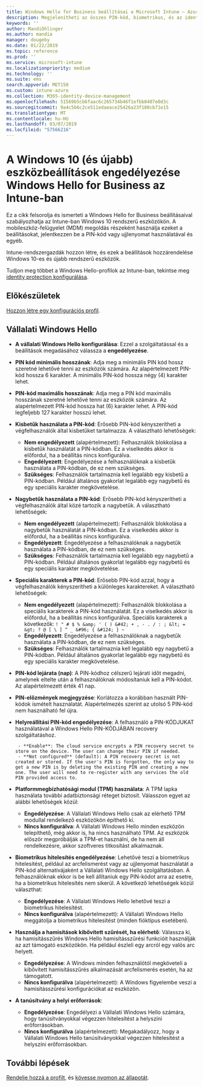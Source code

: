 ```yaml
---
title: Windows Hello for Business beállításai a Microsoft Intune – Azure |} A Microsoft Docs
description: Megjelenítheti az összes PIN-kód, biometrikus, és az identity protection profilban hamisításszűrés beállítások használata és konfigurálása Windows Hello for Business a Microsoft Intune-ban Windows 10-eszközök listáját.
keywords: ''
author: MandiOhlinger
ms.author: mandia
manager: dougeby
ms.date: 01/22/2019
ms.topic: reference
ms.prod: ''
ms.service: microsoft-intune
ms.localizationpriority: medium
ms.technology: ''
ms.suite: ems
search.appverid: MET150
ms.custom: intune-azure
ms.collection: M365-identity-device-management
ms.openlocfilehash: 51569b5cb6faac6c265734b46f1efbb8407e0d3c
ms.sourcegitcommit: 9a4c5b6c2ce511edaeace25426a23f180cb71e15
ms.translationtype: MT
ms.contentlocale: hu-HU
ms.lasthandoff: 03/07/2019
ms.locfileid: "57566216"
---
```

# <a name="windows-10-and-newer-device-settings-to-enable-windows-hello-for-business-in-intune"></a>A Windows 10 (és újabb) eszközbeállítások engedélyezése Windows Hello for Business az Intune-ban

Ez a cikk felsorolja és ismerteti a Windows Hello for Business beállításaival szabályozhatja az Intune-ban Windows 10 rendszerű eszközökön. A mobileszköz-felügyelet (MDM) megoldás részeként használja ezeket a beállításokat, jelentkezzen be a PIN-kód vagy ujjlenyomat használatával és egyéb.

Intune-rendszergazdák hozzon létre, és ezek a beállítások hozzárendelése Windows 10-es és újabb rendszerű eszközök.

Tudjon meg többet a Windows Hello-profilok az Intune-ban, tekintse meg [identity protection konfigurálása](identity-protection-configure.md).

## <a name="before-you-begin"></a>Előkészületek

[Hozzon létre egy konfigurációs profil](identity-protection-configure.md#create-the-device-profile).

## <a name="windows-hello-for-business"></a>Vállalati Windows Hello

- **A vállalati Windows Hello konfigurálása**: Ezzel a szolgáltatással és a beállítások megadásához válassza a **engedélyezése**.
- **PIN kód minimális hosszának**: Adja meg a minimális PIN kód hossz szeretné lehetővé tenni az eszközök számára. Az alapértelmezett PIN-kód hossza 6 karakter. A minimális PIN-kód hossza négy (4) karakter lehet.
- **PIN-kód maximális hosszának**: Adja meg a PIN kód maximális hosszának szeretné lehetővé tenni az eszközök számára. Az alapértelmezett PIN-kód hossza hat (6) karakter lehet. A PIN-kód legfeljebb 127 karakter hosszú lehet.  
- **Kisbetűk használata a PIN-kód**: Erősebb PIN-kód kényszerítheti a végfelhasználók által kisbetűket tartalmazza. A választható lehetőségek:

  - **Nem engedélyezett** (alapértelmezett): Felhasználók blokkolása a kisbetűk használatát a PIN-kódban. Ez a viselkedés akkor is előfordul, ha a beállítás nincs konfigurálva.
  - **Engedélyezett**: Engedélyezése a felhasználóknak a kisbetűk használata a PIN-kódban, de ez nem szükséges.
  - **Szükséges**: Felhasználók tartalmaznia kell legalább egy kisbetű a PIN-kódban. Például általános gyakorlat legalább egy nagybetű és egy speciális karakter megkövetelése.

- **Nagybetűk használata a PIN-kód**: Erősebb PIN-kód kényszerítheti a végfelhasználók által közé tartozik a nagybetűk. A választható lehetőségek:

  - **Nem engedélyezett** (alapértelmezett): Felhasználók blokkolása a nagybetűk használatát a PIN-kódban. Ez a viselkedés akkor is előfordul, ha a beállítás nincs konfigurálva.
  - **Engedélyezett**: Engedélyezése a felhasználóknak a nagybetűk használata a PIN-kódban, de ez nem szükséges.
  - **Szükséges**: Felhasználók tartalmaznia kell legalább egy nagybetű a PIN-kódban. Például általános gyakorlat legalább egy nagybetű és egy speciális karakter megkövetelése.

- **Speciális karakterek a PIN-kód**: Erősebb PIN-kód azzal, hogy a végfelhasználók kényszerítheti a különleges karaktereket. A választható lehetőségek:

  - **Nem engedélyezett** (alapértelmezett): Felhasználók blokkolása a speciális karakterek a PIN-kód használatát. Ez a viselkedés akkor is előfordul, ha a beállítás nincs konfigurálva.
    Speciális karakterek a következők: `! " # $ % &amp; ' ( ) &#42; + , - . / : ; &lt; = &gt; ? @ [ \ ] ^ _ &#96; { &#124; } ~`
  - **Engedélyezett**: Engedélyezése a felhasználóknak a nagybetűk használata a PIN-kódban, de ez nem szükséges.
  - **Szükséges**: Felhasználók tartalmaznia kell legalább egy nagybetű a PIN-kódban. Például általános gyakorlat legalább egy nagybetű és egy speciális karakter megkövetelése.

- **PIN-kód lejárata (nap)**: A PIN-kódhoz célszerű lejárati időt megadni, amelynek eltelte után a felhasználóknak módosítaniuk kell a PIN-kódot. Az alapértelmezett érték 41 nap.

- **PIN-előzmények megjegyzése**: Korlátozza a korábban használt PIN-kódok ismételt használatát. Alapértelmezés szerint az utolsó 5 PIN-kód nem használható fel újra.  
- **Helyreállítási PIN-kód engedélyezése**: A felhasználó a PIN-KÓDJUKAT használatával a Windows Hello PIN-KÓDJÁBAN recovery szolgáltatáshoz.

       - **Enable**: The cloud service encrypts a PIN recovery secret to store on the device. The user can change their PIN if needed.  
       - **Not configured** (default): A PIN recovery secret is not created or stored. If the user's PIN is forgotten, the only way to get a new PIN is by deleting the existing PIN and creating a new one. The user will need to re-register with any services the old PIN provided access to.  

- **Platformmegbízhatósági modul (TPM) használata**: A TPM lapka használata további adatbiztonsági réteget biztosít. Válasszon egyet az alábbi lehetőségek közül:  
  - **Engedélyezése**: A Vállalati Windows Hello csak az elérhető TPM modullal rendelkező eszközökön építhető ki.
  - **Nincs konfigurálva**: A Vállalati Windows Hello minden eszközön telepíthető, még akkor is, ha nincs használható TPM. Az eszközök először megpróbálják a TPM-et használni, de ha nem áll rendelkezésre, akkor szoftveres titkosítást alkalmaznak.  

- **Biometrikus hitelesítés engedélyezése**: Lehetővé teszi a biometrikus hitelesítést, például az arcfelismerést vagy az ujjlenyomat használatát a PIN-kód alternatívájaként a Vállalati Windows Hello szolgáltatásban. A felhasználóknak ekkor is be kell állítaniuk egy PIN-kódot arra az esetre, ha a biometrikus hitelesítés nem sikerül. A következő lehetőségek közül választhat:

  - **Engedélyezése**: A Vállalati Windows Hello lehetővé teszi a biometrikus hitelesítést.
  - **Nincs konfigurálva** (alapértelmezett): A Vállalati Windows Hello meggátolja a biometrikus hitelesítést (minden fióktípus esetében).

- **Használja a hamisítások kibővített szűrését, ha elérhető**: Válassza ki, ha hamisításszűrés Windows Hello hamisításszűrési funkcióit használják az azt támogató eszközökön. Ha például észleli egy arcról egy valós arc helyett.

  - **Engedélyezése**: A Windows minden felhasználótól megköveteli a kibővített hamisításszűrés alkalmazását arcfelismerés esetén, ha az támogatott.  
  - **Nincs konfigurálva** (alapértelmezett): A Windows figyelembe veszi a hamisításszűrési konfigurációkat az eszközön.

- **A tanúsítvány a helyi erőforrások**: 

  - **Engedélyezése**: Engedélyezi a Vállalati Windows Hello számára, hogy tanúsítványokkal végezzen hitelesítést a helyszíni erőforrásokban.
  - **Nincs konfigurálva** (alapértelmezett): Megakadályozz, hogy a Vállalati Windows Hello tanúsítványokkal végezzen hitelesítést a helyszíni erőforrásokban.  

## <a name="next-steps"></a>További lépések

[Rendelje hozzá a profilt](device-profile-assign.md), és [kövesse nyomon az állapotát](device-profile-monitor.md).
